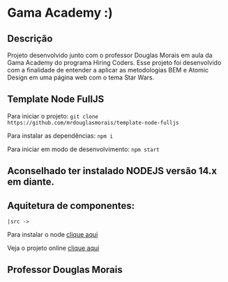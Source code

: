 # Gama Academy :)

## Descrição

Projeto desenvolvido junto com o professor Douglas Morais em aula da Gama Academy do programa Hiring Coders. Esse projeto foi desenvolvido com a finalidade de entender a aplicar as metodologias BEM e Atomic Design em uma página web com o tema Star Wars.

## Template Node FullJS

Para iniciar o projeto:
`git clone https://github.com/mrdouglasmorais/template-node-fulljs`

Para instalar as dependências:
`npm i`

Para iniciar em modo de desenvolvimento:
`npm start`

## Aconselhado ter instalado NODEJS versão 14.x em diante.

## Aquitetura de componentes:

`
 |src -> 
`

Para instalar o node [clique aqui](https://nodejs.org/en/)

Veja o projeto online [clique aqui](https://gama-academy-boas-praticas-starwars.vercel.app/)

## Professor Douglas Morais